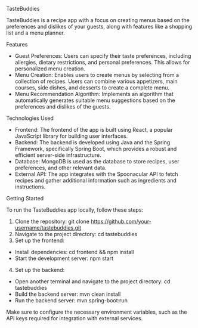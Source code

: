 TasteBuddies

TasteBuddies is a recipe app with a focus on creating menus based on the preferences and dislikes of your guests, along with features like a shopping list and a menu planner.

Features

  - Guest Preferences: Users can specify their taste preferences, including allergies, dietary restrictions, and personal preferences. This allows for personalized menu creation.
  - Menu Creation: Enables users to create menus by selecting from a collection of recipes. Users can combine various appetizers, main courses, side dishes, and desserts to create a complete menu.
  - Menu Recommendation Algorithm: Implements an algorithm that automatically generates suitable menu suggestions based on the preferences and dislikes of the guests.

Technologies Used

  - Frontend: The frontend of the app is built using React, a popular JavaScript library for building user interfaces.
  - Backend: The backend is developed using Java and the Spring Framework, specifically Spring Boot, which provides a robust and efficient server-side infrastructure.
  - Database: MongoDB is used as the database to store recipes, user preferences, and other relevant data.
  - External API: The app integrates with the Spoonacular API to fetch recipes and gather additional information such as ingredients and instructions.

Getting Started

To run the TasteBuddies app locally, follow these steps:

1. Clone the repository: git clone https://github.com/your-username/tastebuddies.git
2. Navigate to the project directory: cd tastebuddies
3. Set up the frontend:
  - Install dependencies: cd frontend && npm install
  - Start the development server: npm start
4. Set up the backend:
  - Open another terminal and navigate to the project directory: cd tastebuddies
  - Build the backend server: mvn clean install
  - Run the backend server: mvn spring-boot:run
 
Make sure to configure the necessary environment variables, such as the API keys required for integration with external services.
